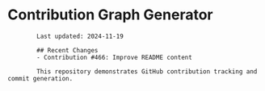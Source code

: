 # Contribution Graph Generator
            
            Last updated: 2024-11-19
            
            ## Recent Changes
            - Contribution #466: Improve README content
            
            This repository demonstrates GitHub contribution tracking and commit generation.
        